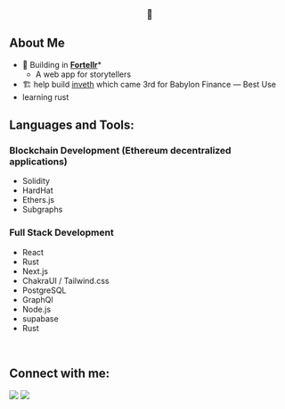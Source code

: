 <h3 align="center"> 🥷 </h3>


## About Me
- 🤔 Building in **[Fortellr](https://www.fortellr.com)***
    - A web app for storytellers
- 🏗️ help build [inveth](https://showcase.ethglobal.com/hackmoney2022/inveth-h58r8) which came 3rd for Babylon Finance — Best Use
- learning rust

## Languages and Tools:
### Blockchain Development (Ethereum decentralized applications)

- Solidity
- HardHat
- Ethers.js
- Subgraphs

### Full Stack Development

- React
- Rust
- Next.js
- ChakraUI / Tailwind.css
- PostgreSQL
- GraphQl
- Node.js
- supabase
- Rust

<br/>

## Connect with me:
<p align="left">

<a href = "https://twitter.com/Shinobi_242"><img src="https://img.icons8.com/fluent/48/000000/twitter.png"/></a>
<a href = "https://www.instagram.com/eric_st.louis/?hl=en"><img src="https://img.icons8.com/fluent/48/000000/instagram-new.png"/></a>

</p>
